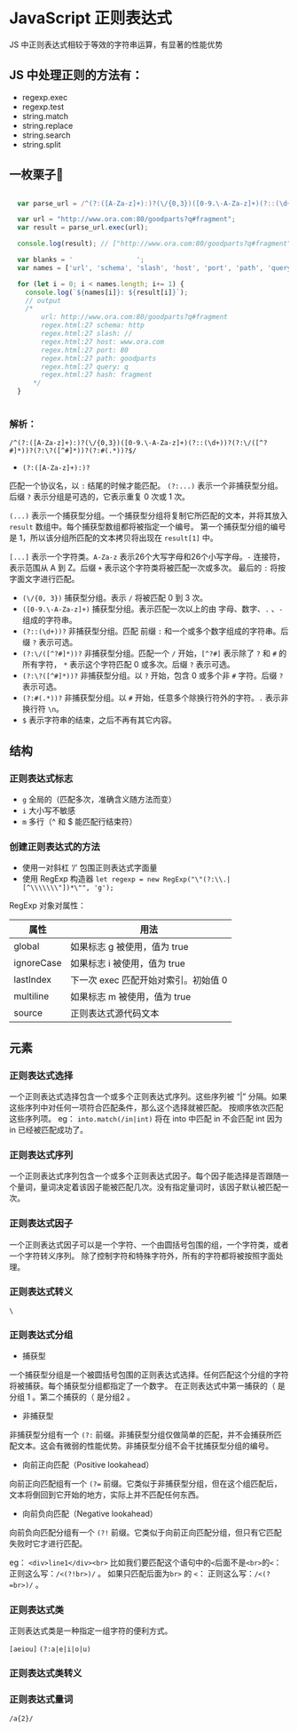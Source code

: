 # JavaScript 正则表达式

JS 中正则表达式相较于等效的字符串运算，有显著的性能优势

## JS 中处理正则的方法有：
- regexp.exec
- regexp.test
- string.match
- string.replace
- string.search
- string.split

## 一枚栗子🌰
```JavaScript

  var parse_url = /^(?:([A-Za-z]+):)?(\/{0,3})([0-9.\-A-Za-z]+)(?::(\d+))?(?:\/([^?#]*))?(?:\?([^#]*))?(?:#(.*))?$/;

  var url = "http://www.ora.com:80/goodparts?q#fragment";
  var result = parse_url.exec(url);

  console.log(result); // ["http://www.ora.com:80/goodparts?q#fragment", "http", "//", "www.ora.com", "80", "goodparts", "q", "fragment", index: 0, input: "http://www.ora.com:80/goodparts?q#fragment", groups: undefined]

  var blanks = '                ';
  var names = ['url', 'schema', 'slash', 'host', 'port', 'path', 'query', 'hash'];

  for (let i = 0; i < names.length; i+= 1) {
    console.log(`${names[i]}: ${result[i]}`);
    // output
    /*
        url: http://www.ora.com:80/goodparts?q#fragment
        regex.html:27 schema: http
        regex.html:27 slash: //
        regex.html:27 host: www.ora.com
        regex.html:27 port: 80
        regex.html:27 path: goodparts
        regex.html:27 query: q
        regex.html:27 hash: fragment
      */
  }
  
```

### 解析：

`/^(?:([A-Za-z]+):)?(\/{0,3})([0-9.\-A-Za-z]+)(?::(\d+))?(?:\/([^?#]*))?(?:\?([^#]*))?(?:#(.*))?$/`

- `(?:([A-Za-z]+):)?`

匹配一个协议名，以 `:` 结尾的时候才能匹配。
`(?:...)` 表示一个非捕获型分组。
后缀 `?` 表示分组是可选的，它表示重复 0 次或 1 次。

`(...)` 表示一个捕获型分组。一个捕获型分组将复制它所匹配的文本，并将其放入 `result` 数组中。每个捕获型数组都将被指定一个编号。
第一个捕获型分组的编号是 1，所以该分组所匹配的文本拷贝将出现在 `result[1]` 中。

`[...]` 表示一个字符类。`A-Za-z` 表示26个大写字母和26个小写字母。`-` 连接符，表示范围从 A 到 Z。后缀 `+` 表示这个字符类将被匹配一次或多次。
最后的 `:` 将按字面文字进行匹配。

- `(\/{0, 3})` 捕获型分组。表示 `/` 将被匹配 0 到 3 次。
- `([0-9.\-A-Za-z]+)` 捕获型分组。表示匹配一次以上的由 字母、数字、`.` 、`-` 组成的字符串。
- `(?::(\d+))?` 非捕获型分组。匹配 前缀 `:` 和一个或多个数字组成的字符串。后缀 `?` 表示可选。
- `(?:\/([^?#]*))?` 非捕获型分组。匹配一个 `/` 开始，`[^?#]` 表示除了 `?` 和 `#` 的所有字符， `*` 表示这个字符匹配 0 或多次。后缀 `?` 表示可选。
- `(?:\?([^#]*))?` 非捕获型分组。以 `?` 开始，包含 0 或多个非 `#` 字符。后缀 `?` 表示可选。
- `(?:#(.*))?` 非捕获型分组。以 `#` 开始，任意多个除换行符外的字符。`.` 表示非换行符 `\n`。
- `$` 表示字符串的结束，之后不再有其它内容。

## 结构

### 正则表达式标志

- `g` 全局的（匹配多次，准确含义随方法而变）
- `i` 大小写不敏感
- `m` 多行（^ 和 $ 能匹配行结束符）

### 创建正则表达式的方法

- 使用一对斜杠 ‘/’ 包围正则表达式字面量
- 使用 RegExp 构造器
`let regexp = new RegExp("\"(?:\\.|[^\\\\\\\"])*\"", 'g'); `

RegExp 对象对属性：

| 属性 | 用法 |
| ---- | ---- |
| global | 如果标志 g 被使用，值为 true |
| ignoreCase | 如果标志 i 被使用，值为 true |
| lastIndex | 下一次 exec 匹配开始对索引。初始值 0 |
| multiline | 如果标志 m 被使用，值为 true |
| source | 正则表达式源代码文本 |

## 元素

### 正则表达式选择

一个正则表达式选择包含一个或多个正则表达式序列。这些序列被 “|” 分隔。如果这些序列中对任何一项符合匹配条件，那么这个选择就被匹配。
按顺序依次匹配这些序列项。
eg： `into.match(/in|int)` 将在 into 中匹配 in 不会匹配 int 因为 in 已经被匹配成功了。

### 正则表达式序列

一个正则表达式序列包含一个或多个正则表达式因子。每个因子能选择是否跟随一个量词，量词决定着该因子能被匹配几次。没有指定量词时，该因子默认被匹配一次。

### 正则表达式因子

一个正则表达式因子可以是一个字符、一个由圆括号包围的组，一个字符类，或者一个字符转义序列。
除了控制字符和特殊字符外，所有的字符都将被按照字面处理。

### 正则表达式转义

`\`

### 正则表达式分组

- 捕获型

一个捕获型分组是一个被圆括号包围的正则表达式选择。任何匹配这个分组的字符将被捕获。每个捕获型分组都指定了一个数字。
在正则表达式中第一捕获的（ 是分组 1 。第二个捕获的（ 是分组2 。

- 非捕获型

非捕获型分组有一个 `(?:` 前缀。非捕获型分组仅做简单的匹配，并不会捕获所匹配文本。这会有微弱的性能优势。非捕获型分组不会干扰捕获型分组的编号。

- 向前正向匹配（Positive lookahead）

向前正向匹配组有一个 `(?=` 前缀。它类似于非捕获型分组，但在这个组匹配后，文本将倒回到它开始的地方，实际上并不匹配任何东西。

- 向前负向匹配（Negative lookahead）

向前负向匹配分组有一个 `(?!` 前缀。它类似于向前正向匹配分组，但只有它匹配失败时它才进行匹配。

eg：
`<div>line1</div><br>`
比如我们要匹配这个语句中的`<`后面不是`<br>`的`<`：
正则这么写：`/<(?!br>)/` 。
如果只匹配后面为`br>` 的 `<`：
正则这么写：`/<(?=br>)/` 。

### 正则表达式类

正则表达式类是一种指定一组字符的便利方式。

`[aeiou]` `(?:a|e|i|o|u)`

### 正则表达式类转义

### 正则表达式量词

`/a{2}/`






